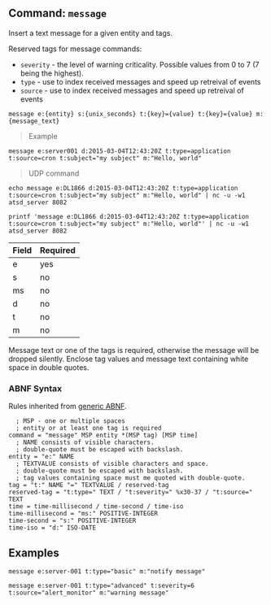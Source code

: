 ## Command: `message`

Insert a text message for a given entity and tags.

Reserved tags for message commands:

* `severity` - the level of warning criticality. Possible values from 0 to 7 (7 being the highest).
* `type` - use to index received messages and speed up retreival of events
* `source` - use to index received messages and speed up retreival of events

```
message e:{entity} s:{unix_seconds} t:{key}={value} t:{key}={value} m:{message_text}
```

> Example

```
message e:server001 d:2015-03-04T12:43:20Z t:type=application t:source=cron t:subject="my subject" m:"Hello, world"
```

> UDP command

```
echo message e:DL1866 d:2015-03-04T12:43:20Z t:type=application t:source=cron t:subject="my subject" m:"Hello, world" | nc -u -w1 atsd_server 8082
```

```
printf 'message e:DL1866 d:2015-03-04T12:43:20Z t:type=application t:source=cron t:subject="my subject" m:"Hello, world"' | nc -u -w1 atsd_server 8082
```

| **Field** | **Required** |                      
|---|---|
| e         | yes          |
| s         | no           |
| ms        | no           |
| d         | no           |
| t         | no           |
| m         | no           |

<aside class="success">
Message text or one of the tags is required, otherwise the message will be dropped silently.
Enclose tag values and message text containing white space in double quotes.
</aside>

### ABNF Syntax

Rules inherited from [generic ABNF](generic-abnf.md).

```properties
  ; MSP - one or multiple spaces
  ; entity or at least one tag is required
command = "message" MSP entity *(MSP tag) [MSP time]
  ; NAME consists of visible characters. 
  ; double-quote must be escaped with backslash.
entity = "e:" NAME
  ; TEXTVALUE consists of visible characters and space. 
  ; double-quote must be escaped with backslash. 
  ; tag values containing space must me quoted with double-quote.  
tag = "t:" NAME "=" TEXTVALUE / reserved-tag
reserved-tag = "t:type=" TEXT / "t:severity=" %x30-37 / "t:source=" TEXT
time = time-millisecond / time-second / time-iso
time-millisecond = "ms:" POSITIVE-INTEGER
time-second = "s:" POSITIVE-INTEGER
time-iso = "d:" ISO-DATE
```

## Examples

```ls
message e:server-001 t:type="basic" m:"notify message"
```

```ls
message e:server-001 t:type="advanced" t:severity=6 t:source="alert_monitor" m:"warning message"
```
